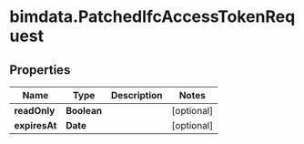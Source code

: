 # bimdata.PatchedIfcAccessTokenRequest

## Properties

Name | Type | Description | Notes
------------ | ------------- | ------------- | -------------
**readOnly** | **Boolean** |  | [optional] 
**expiresAt** | **Date** |  | [optional] 


